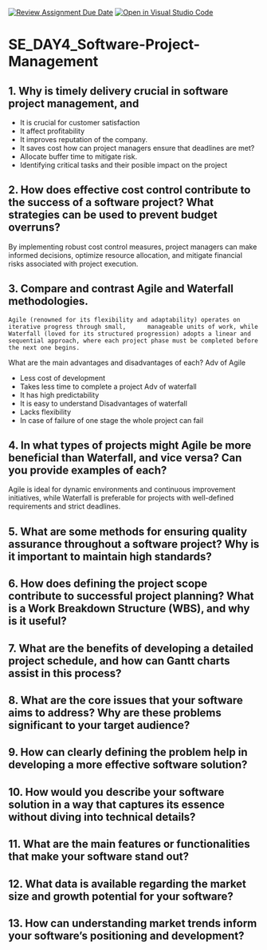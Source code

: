 [![Review Assignment Due Date](https://classroom.github.com/assets/deadline-readme-button-22041afd0340ce965d47ae6ef1cefeee28c7c493a6346c4f15d667ab976d596c.svg)](https://classroom.github.com/a/9pw6JKcu)
[![Open in Visual Studio Code](https://classroom.github.com/assets/open-in-vscode-2e0aaae1b6195c2367325f4f02e2d04e9abb55f0b24a779b69b11b9e10269abc.svg)](https://classroom.github.com/online_ide?assignment_repo_id=18513602&assignment_repo_type=AssignmentRepo)
# SE_DAY4_Software-Project-Management
## 1. Why is timely delivery crucial in software project management, and 
- It is crucial for customer satisfaction
- It affect profitability
- It improves reputation of the company.
- It saves cost
how can project managers ensure that deadlines are met?
- Allocate buffer time to mitigate risk.
- Identifying critical tasks and their posible impact on the project
## 2. How does effective cost control contribute to the success of a software project? What strategies can be used to prevent budget overruns?
  By implementing robust cost control measures, project managers can make informed decisions, optimize     resource allocation, and mitigate financial risks associated with project execution.
## 3. Compare and contrast Agile and Waterfall methodologies.
    Agile (renowned for its flexibility and adaptability) operates on iterative progress through small,      manageable units of work, while Waterfall (loved for its structured progression) adopts a linear and     sequential approach, where each project phase must be completed before the next one begins.
What are the main advantages and disadvantages of each?
Adv of Agile
- Less cost of development
- Takes less time to complete a project
Adv of waterfall
- It has high predictability
- It is easy to understand
Disadvantages of waterfall
- Lacks flexibility
- In case of failure of one stage the whole project can fail
## 4. In what types of projects might Agile be more beneficial than Waterfall, and vice versa? Can you provide examples of each?
  Agile is ideal for dynamic environments and continuous improvement initiatives, while Waterfall is 
  preferable for projects with well-defined requirements and strict deadlines.
## 5. What are some methods for ensuring quality assurance throughout a software project? Why is it important to maintain high standards?
## 6. How does defining the project scope contribute to successful project planning? What is a Work Breakdown Structure (WBS), and why is it useful?
## 7. What are the benefits of developing a detailed project schedule, and how can Gantt charts assist in this process?
## 8. What are the core issues that your software aims to address? Why are these problems significant to your target audience?
## 9. How can clearly defining the problem help in developing a more effective software solution?
## 10. How would you describe your software solution in a way that captures its essence without diving into technical details?
## 11. What are the main features or functionalities that make your software stand out?
## 12. What data is available regarding the market size and growth potential for your software?
## 13. How can understanding market trends inform your software’s positioning and development?
